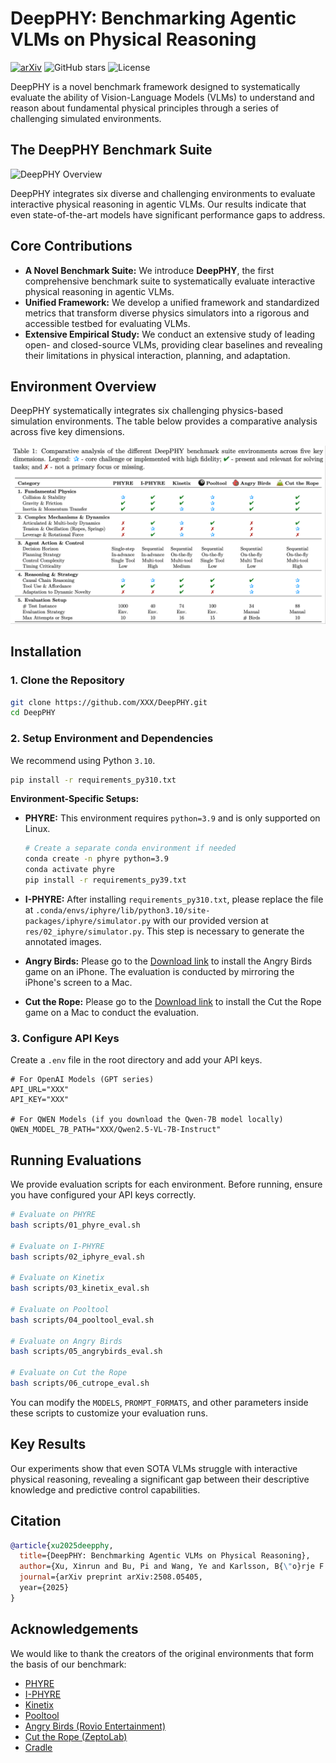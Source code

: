 # DeepPHY: Benchmarking Agentic VLMs on Physical Reasoning
[![arXiv](https://img.shields.io/badge/arXiv-2508.05405-b31b1b.svg)](https://arxiv.org/abs/2508.05405)
![GitHub stars](https://img.shields.io/github/stars/XinrunXu/DeepPHY?style=social)
![License](https://img.shields.io/badge/License-MIT-yellow.svg)

DeepPHY is a novel benchmark framework designed to systematically evaluate the ability of Vision-Language Models (VLMs) to understand and reason about fundamental physical principles through a series of challenging simulated environments.

## The DeepPHY Benchmark Suite

![DeepPHY Overview](./res/00_doc/DeepPHY.png)

DeepPHY integrates six diverse and challenging environments to evaluate interactive physical reasoning in agentic VLMs. Our results indicate that even state-of-the-art models have significant performance gaps to address.

## Core Contributions

*   **A Novel Benchmark Suite:** We introduce **DeepPHY**, the first comprehensive benchmark suite to systematically evaluate interactive physical reasoning in agentic VLMs.
*   **Unified Framework:** We develop a unified framework and standardized metrics that transform diverse physics simulators into a rigorous and accessible testbed for evaluating VLMs.
*   **Extensive Empirical Study:** We conduct an extensive study of leading open- and closed-source VLMs, providing clear baselines and revealing their limitations in physical interaction, planning, and adaptation.

## Environment Overview

DeepPHY systematically integrates six challenging physics-based simulation environments. The table below provides a comparative analysis across five key dimensions.

![DeepPHY Benchmark Environments](./res/00_doc/DeepPHY_benchmark_suite.png)

## Installation

### 1. Clone the Repository
```bash
git clone https://github.com/XXX/DeepPHY.git
cd DeepPHY
```

### 2. Setup Environment and Dependencies
We recommend using Python `3.10`.
```bash
pip install -r requirements_py310.txt
```
**Environment-Specific Setups:**
*   **PHYRE:** This environment requires `python=3.9` and is only supported on Linux.
    ```bash
    # Create a separate conda environment if needed
    conda create -n phyre python=3.9
    conda activate phyre
    pip install -r requirements_py39.txt
    ```
*   **I-PHYRE:** After installing `requirements_py310.txt`, please replace the file at `.conda/envs/iphyre/lib/python3.10/site-packages/iphyre/simulator.py` with our provided version at `res/02_iphyre/simulator.py`. This step is necessary to generate the annotated images.

*   **Angry Birds:** Please go to the [Download link](https://apps.apple.com/us/app/rovio-classics-angry-birds/id1596736236) to install the Angry Birds game on an iPhone. The evaluation is conducted by mirroring the iPhone's screen to a Mac.

*   **Cut the Rope:** Please go to the [Download link](https://apps.apple.com/cn/app/cut-the-rope/id1024507512) to install the Cut the Rope game on a Mac to conduct the evaluation.



### 3. Configure API Keys
Create a `.env` file in the root directory and add your API keys.
```env
# For OpenAI Models (GPT series)
API_URL="XXX"
API_KEY="XXX"

# For QWEN Models (if you download the Qwen-7B model locally)
QWEN_MODEL_7B_PATH="XXX/Qwen2.5-VL-7B-Instruct"
```

## Running Evaluations
We provide evaluation scripts for each environment. Before running, ensure you have configured your API keys correctly.

```bash
# Evaluate on PHYRE
bash scripts/01_phyre_eval.sh

# Evaluate on I-PHYRE
bash scripts/02_iphyre_eval.sh

# Evaluate on Kinetix
bash scripts/03_kinetix_eval.sh

# Evaluate on Pooltool
bash scripts/04_pooltool_eval.sh

# Evaluate on Angry Birds
bash scripts/05_angrybirds_eval.sh

# Evaluate on Cut the Rope
bash scripts/06_cutrope_eval.sh
```
You can modify the `MODELS`, `PROMPT_FORMATS`, and other parameters inside these scripts to customize your evaluation runs.


## Key Results
Our experiments show that even SOTA VLMs struggle with interactive physical reasoning, revealing a significant gap between their descriptive knowledge and predictive control capabilities.

## Citation

```bibtex
@article{xu2025deepphy,
  title={DeepPHY: Benchmarking Agentic VLMs on Physical Reasoning},
  author={Xu, Xinrun and Bu, Pi and Wang, Ye and Karlsson, B{\"o}rje F. and Wang, Ziming and Song, Tengtao and Zhu, Qi and Song, Jun and Ding, Zhiming and Zheng, Bo},
  journal={arXiv preprint arXiv:2508.05405,
  year={2025}
}
```

## Acknowledgements
We would like to thank the creators of the original environments that form the basis of our benchmark:
*   [PHYRE](https://github.com/facebookresearch/phyre)
*   [I-PHYRE](https://github.com/lishiqianhugh/IPHYRE)
*   [Kinetix](https://github.com/FLAIROx/Kinetix)
*   [Pooltool](https://github.com/ekiefl/pooltool)
*   [Angry Birds (Rovio Entertainment)](https://apps.apple.com/us/app/rovio-classics-angry-birds/id1596736236)
*   [Cut the Rope (ZeptoLab)](https://apps.apple.com/cn/app/cut-the-rope/id1024507512)
*   [Cradle](https://github.com/BAAI-Agents/Cradle)